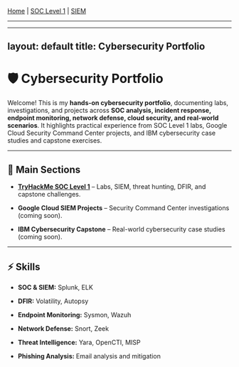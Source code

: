 [Home](index.md) | [SOC Level 1](SOC-Level-1-THM/README.md) | [SIEM](SIEM/README.md)

---

---
layout: default
title: Cybersecurity Portfolio
---

# 🛡️ Cybersecurity Portfolio

Welcome! This is my **hands-on cybersecurity portfolio**, documenting labs, investigations, and projects across **SOC analysis, incident response, endpoint monitoring, network defense, cloud security, and real-world scenarios**. It highlights practical experience from SOC Level 1 labs, Google Cloud Security Command Center projects, and IBM cybersecurity case studies and capstone exercises.

---

## 📂 Main Sections

- **[TryHackMe SOC Level 1](SOC-Level-1-THM/README.md)** – Labs, SIEM, threat hunting, DFIR, and capstone challenges.
  
- **Google Cloud SIEM Projects** – Security Command Center investigations (coming soon).
  
- **IBM Cybersecurity Capstone** – Real-world cybersecurity case studies (coming soon).

---

## ⚡ Skills

- **SOC & SIEM:** Splunk, ELK
  
- **DFIR:** Volatility, Autopsy
  
- **Endpoint Monitoring:** Sysmon, Wazuh
  
- **Network Defense:** Snort, Zeek
  
- **Threat Intelligence:** Yara, OpenCTI, MISP
    
- **Phishing Analysis:** Email analysis and mitigation

